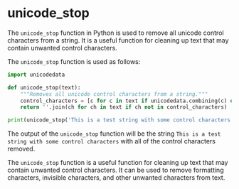 # unicode_stop

The `unicode_stop` function in Python is used to remove all unicode control characters from a string. It is a useful function for cleaning up text that may contain unwanted control characters.

The `unicode_stop` function is used as follows:

```python
import unicodedata

def unicode_stop(text):
    """Removes all unicode control characters from a string."""
    control_characters = [c for c in text if unicodedata.combining(c) or unicodedata.iscontrol(c)]
    return ''.join(ch for ch in text if ch not in control_characters)

print(unicode_stop('This is a test string with some control characters.'))
```

The output of the `unicode_stop` function will be the string `This is a test string with some control characters` with all of the control characters removed.

The `unicode_stop` function is a useful function for cleaning up text that may contain unwanted control characters. It can be used to remove formatting characters, invisible characters, and other unwanted characters from text.
